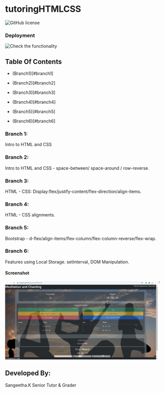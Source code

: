 # tutoringHTMLCSS
![GitHub license](https://img.shields.io/badge/license-MIT-blue.svg)

### Deployment
![Check the functionality](https://sanganu.github.io/tutoringHTMLCSS/)

## Table Of Contents

* (Branch1)[#branch1]

* (Branch2)[#branch2]

* (Branch3)[#branch3]

* (Branch4)[#branch4]

* (Branch5)[#branch5]

* (Branch6)[#branch6]



### Branch 1:

Intro to HTML and CSS

### Branch 2:
Intro to HTML and CSS - space-between/ space-around / row-reverse.

### Branch 3:

HTML - CSS: Display:flex/justify-content/flex-direction/align-items.

### Branch 4:

HTML - CSS alignments.


### Branch 5:

Bootstrap - d-flex/align-items/flex-column/flex-column-reverse/flex-wrap.


### Branch 6:

Features using Local Storage. setInterval, DOM Manipulation.


#### Screenshot

![Screenshot](https://github.com/Sanganu/tutoringHTMLCSS/blob/branch6/assets/Screenshot_update.PNG)

## Developed By:
Sangeetha.K
Senior Tutor & Grader